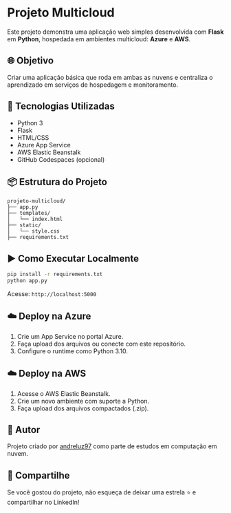 # Projeto Multicloud  

Este projeto demonstra uma aplicação web simples desenvolvida com **Flask** em **Python**, hospedada em ambientes multicloud: **Azure** e **AWS**.

## 🌐 Objetivo
Criar uma aplicação básica que roda em ambas as nuvens e centraliza o aprendizado em serviços de hospedagem e monitoramento.

## 🚀 Tecnologias Utilizadas
- Python 3
- Flask
- HTML/CSS
- Azure App Service
- AWS Elastic Beanstalk
- GitHub Codespaces (opcional)

## 📦 Estrutura do Projeto
```
projeto-multicloud/
├── app.py
├── templates/
│   └── index.html
├── static/
│   └── style.css
├── requirements.txt
```

## ▶️ Como Executar Localmente
```bash
pip install -r requirements.txt
python app.py
```
Acesse: `http://localhost:5000`

## ☁️ Deploy na Azure
1. Crie um App Service no portal Azure.
2. Faça upload dos arquivos ou conecte com este repositório.
3. Configure o runtime como Python 3.10.

## ☁️ Deploy na AWS
1. Acesse o AWS Elastic Beanstalk.
2. Crie um novo ambiente com suporte a Python.
3. Faça upload dos arquivos compactados (.zip).

## 👤 Autor
Projeto criado por [andreluz97](https://github.com/andreluz97) como parte de estudos em computação em nuvem.

## 📢 Compartilhe
Se você gostou do projeto, não esqueça de deixar uma estrela ⭐ e compartilhar no LinkedIn!
